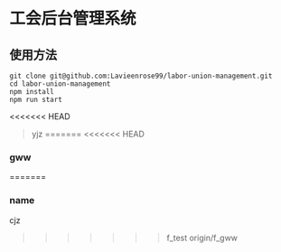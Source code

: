 <!--
 * @Author: your name
 * @Date: 2021-04-19 16:46:29
 * @LastEditTime: 2021-04-26 17:31:35
 * @LastEditors: Please set LastEditors
 * @Description: In User Settings Edit
 * @FilePath: /labor-union-management/README.md
-->

# 工会后台管理系统

## 使用方法

```
git clone git@github.com:Lavieenrose99/labor-union-management.git
cd labor-union-management
npm install
npm run start
```

<<<<<<< HEAD
> yjz
=======
<<<<<<< HEAD
### gww
=======
### name

cjz
>>>>>>> f_test
>>>>>>> origin/f_gww
